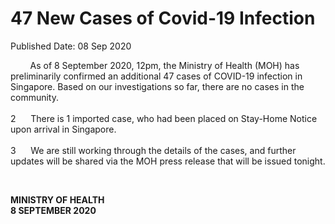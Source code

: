 <html>
    <meta http-equiv="Content-Type" content="text/html; charset=utf-8"/>
    <meta charset="utf-8"/>
    <title>47 New Cases of Covid-19 Infection</title>
    <body><h1>47 New Cases of Covid-19 Infection</h1>
    <p>Published Date: 08 Sep 2020</p> <p align="center" style="text-align: left;"><span style="text-align: left;">&nbsp; &nbsp; &nbsp; &nbsp; As of 8 September 2020, 12pm, the Ministry of Health (MOH) has preliminarily confirmed an additional 47 cases of COVID-19 infection in Singapore. Based on our investigations so far, there are no cases in the community.&nbsp;<br><br>2&nbsp; &nbsp; &nbsp;&nbsp;</span><span style="text-align: left;">There is 1 imported case, who had been placed on Stay-Home Notice upon arrival in Singapore.&nbsp;<br><br>3&nbsp; &nbsp; &nbsp;&nbsp;</span><span style="text-align: left;">We are still working through the details of the cases, and further updates will be shared via the MOH press release that will be issued tonight.</span></p> <p>&nbsp;</p> <p><strong>MINISTRY OF HEALTH<br></strong><strong>8 SEPTEMBER 2020</strong></p><div> <p>&nbsp;</p> </div></body>
</html>